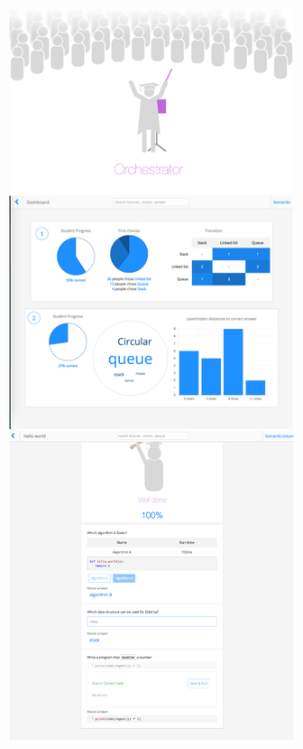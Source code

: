 ![](./app/assets/images/banner.png)
![](./app/assets/images/sc1.png)
![](./app/assets/images/sc3.png)
